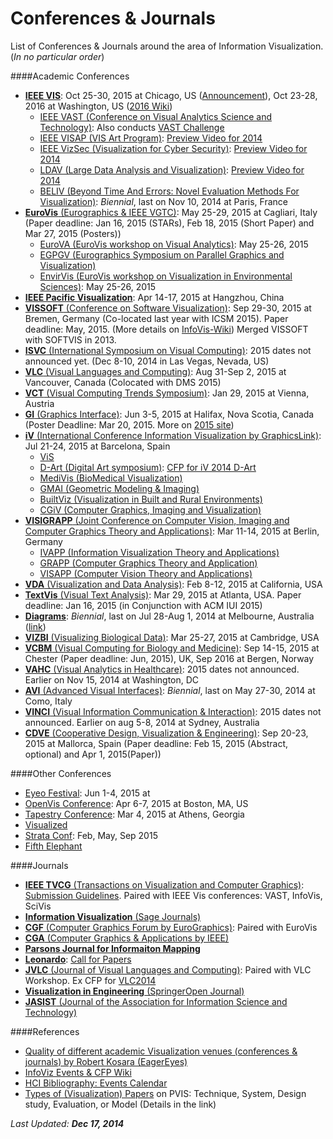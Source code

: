 Conferences & Journals
======================

List of Conferences & Journals around the area of Information Visualization. (_In no particular order_)

####Academic Conferences

* [**IEEE VIS**](http://ieeevis.org/): Oct 25-30, 2015 at Chicago, US ([Announcement](https://www.ieee.org/conferences_events/conferences/conferencedetails/index.html?Conf_ID=33645)), Oct 23-28, 2016 at Washington, US ([2016 Wiki](http://www.infovis-wiki.net/index.php?title=VIS_2016))
  * [IEEE VAST (Conference on Visual Analytics Science and Technology)](http://ieeevis.org/): Also conducts [VAST Challenge](http://ieeevis.org/year/2014/info/call-participation/vast-challenge)
  * [IEEE VISAP (VIS Art Program)](http://visap.uic.edu/): [Preview Video for 2014](http://ieeevis.org/year/2014/info/overview-amp-topics/visap-preview)
  * [IEEE VizSec (Visualization for Cyber Security)](http://www.vizsec.org/): [Preview Video for 2014](http://ieeevis.org/year/2014/info/overview-amp-topics/vizsec-preview)
  * [LDAV (Large Data Analysis and Visualization)](http://www.ldav.org/): [Preview Video for 2014](http://ieeevis.org/year/2014/info/overview-amp-topics/ldav-preview)
  * [BELIV (Beyond Time And Errors: Novel Evaluation Methods For Visualization)](http://beliv.cs.univie.ac.at/): _Biennial_, last on Nov 10, 2014 at Paris, France
* [**EuroVis** (Eurographics & IEEE VGTC)](http://www.eurovis2015.it/): May 25-29, 2015 at Cagliari, Italy (Paper deadline: Jan 16, 2015 (STARs), Feb 18, 2015 (Short Paper) and Mar 27, 2015 (Posters))
  * [EuroVA (EuroVis workshop on Visual Analytics)](http://www.eurovis2015.it/for-attendees/co-events): May 25-26, 2015
  * [EGPGV (Eurographics Symposium on Parallel Graphics and Visualization)](http://egpgv.org/egpgv2015/)
  * [EnvirVis (EuroVis workshop on Visualization in Environmental Sciences)](http://www.informatik.uni-leipzig.de/bsv/envirvis2015/): May 25-26, 2015
* [**IEEE Pacific Visualization**](http://www.pvis.org/): Apr 14-17, 2015 at Hangzhou, China
* [**VISSOFT** (Conference on Software Visualization)](http://vissoft.iro.umontreal.ca/): Sep 29-30, 2015 at Bremen, Germany (Co-located last year with ICSM 2015). Paper deadline: May, 2015. (More details on [InfoVis-Wiki](http://www.infovis-wiki.net/index.php?title=VISSOFT_2015)) Merged VISSOFT with SOFTVIS in 2013.
* [**ISVC** (International Symposium on Visual Computing)](http://www.isvc.net/): 2015 dates not announced yet. (Dec 8-10, 2014 in Las Vegas, Nevada, US)
* [**VLC** (Visual Languages and Computing)](http://www.ksi.edu/seke/dms15.html): Aug 31-Sep 2, 2015 at Vancouver, Canada (Colocated with DMS 2015)
* [**VCT** (Visual Computing Trends Symposium)](http://www.vrvis.at/about/events/vct/): Jan 29, 2015 at Vienna, Austria
* [**GI** (Graphics Interface)](http://www.graphicsinterface.org/): Jun 3-5, 2015 at Halifax, Nova Scotia, Canada (Poster Deadline: Mar 20, 2015. More on [2015 site](http://www.graphicsinterface.org/2015/))
* [**iV** (International Conference Information Visualization by GraphicsLink)](http://www.graphicslink.co.uk/IV2015/): Jul 21-24, 2015 at Barcelona, Spain
  * [ViS](http://www.graphicslink.co.uk/vis2014/)
  * [D-Art (Digital Art symposium)](http://www.graphicslink.co.uk/IV2014/DART.htm): [CFP for iV 2014 D-Art](http://www.graphicslink.co.uk/IV2014/DART.htm)
  * [MediVis (BioMedical Visualization)](http://www.graphicslink.co.uk/MediVis2015/)
  * [GMAI (Geometric Modeling & Imaging)](http://www.graphicslink.co.uk/GMAI2015/)
  * [BuiltViz (Visualization in Built and Rural Environments)](http://www.graphicslink.co.uk/BuiltViz2015/)
  * [CGiV (Computer Graphics, Imaging and Visualization)](http://www.graphicslink.co.uk/cgiv2014/)
* [**VISIGRAPP** (Joint Conference on Computer Vision, Imaging and Computer Graphics Theory and Applications)](http://www.visigrapp.org/): Mar 11-14, 2015 at Berlin, Germany
  * [IVAPP (Information Visualization Theory and Applications)](http://www.ivapp.visigrapp.org/)
  * [GRAPP (Computer Graphics Theory and Application)](http://www.grapp.visigrapp.org/)
  * [VISAPP (Computer Vision Theory and Applications)](http://www.visapp.visigrapp.org/)
* [**VDA** (Visualization and Data Analysis)](http://vda-conference.org/): Feb 8-12, 2015 at California, USA
* [**TextVis** (Visual Text Analysis)](http://www.textvis.org/): Mar 29, 2015 at Atlanta, USA. Paper deadline: Jan 16, 2015 (in Conjunction with ACM IUI 2015)
* [**Diagrams**](http://www.diagrams-conference.org/): _Biennial_, last on Jul 28-Aug 1, 2014 at Melbourne, Australia ([link](http://www.diagrams-conference.org/2014/))
* [**VIZBI** (Visualizing Biological Data)](http://vizbi.org/): Mar 25-27, 2015 at Cambridge, USA
* [**VCBM** (Visual Computing for Biology and Medicine)](http://www.vcbm.org/): Sep 14-15, 2015 at Chester (Paper deadline: Jun, 2015), UK, Sep 2016 at Bergen, Norway
* [**VAHC** (Visual Analytics in Healthcare)](http://www.visualanalyticshealthcare.org/): 2015 dates not announced. Earlier on Nov 15, 2014 at Washington, DC
* [**AVI** (Advanced Visual Interfaces)](http://hoc12.elet.polimi.it/avi2014/): _Biennial_, last on May 27-30, 2014 at Como, Italy
* [**VINCI** (Visual Information Communication & Interaction)](http://vinci-conf.org/): 2015 dates not announced. Earlier on aug 5-8, 2014 at Sydney, Australia
* [**CDVE** (Cooperative Design, Visualization & Engineering)](http://www.cdve.org/): Sep 20-23, 2015 at Mallorca, Spain (Paper deadline: Feb 15, 2015 (Abstract, optional) and Apr 1, 2015(Paper))

####Other Conferences

* [Eyeo Festival](http://eyeofestival.com/): Jun 1-4, 2015 at
* [OpenVis Conference](http://openvisconf.com/): Apr 6-7, 2015 at Boston, MA, US
* [Tapestry Conference](http://www.tapestryconference.com/): Mar 4, 2015 at Athens, Georgia
* [Visualized](http://visualized.com)
* [Strata Conf](http://strataconf.com/): Feb, May, Sep 2015
* [Fifth Elephant](https://fifthelephant.in/2014/)

####Journals

* [**IEEE TVCG** (Transactions on Visualization and Computer Graphics)](http://www.computer.org/portal/web/tvcg): [Submission Guidelines](http://www.computer.org/portal/web/tvcg/author). Paired with IEEE Vis conferences: VAST, InfoVis, SciVis
* [**Information Visualization** (Sage Journals)](http://ivi.sagepub.com/)
* [**CGF** (Computer Graphics Forum by EuroGraphics)](https://www.eg.org/index.php/publications/computer-graphics-forum): Paired with EuroVis
* [**CGA** (Computer Graphics & Applications by IEEE)](http://www.computer.org/portal/web/computingnow/cga)
* [**Parsons Journal for Informaiton Mapping**](http://pjim.newschool.edu/)
* [**Leonardo**](http://www.leonardo.info/leoinfo.html): [Call for Papers](http://www.leonardo.info/isast/journal/call.html)
* [**JVLC** (Journal of Visual Languages and Computing)](http://ees.elsevier.com/jvlc/): Paired with VLC Workshop. Ex CFP for [VLC2014](http://www.ksi.edu/seke/vlc14cfp.html)
* [**Visualization in Engineering** (SpringerOpen Journal)](http://www.viejournal.com/)
* [**JASIST** (Journal of the Association for Information Science and Technology)](https://www.asis.org/jasist.html)

####References
* [Quality of different academic Visualization venues (conferences & journals) by Robert Kosara (EagerEyes)](https://eagereyes.org/blog/2013/a-guide-to-the-quality-of-different-visualization-venues)
* [InfoViz Events & CFP Wiki](http://www.infovis-wiki.net/index.php?title=Main_Page)
* [HCI Bibliography: Events Calendar](http://hcibib.org/events.html)
* [Types of (Visualization) Papers](http://www.cad.zju.edu.cn/home/pvis2015/submissions_papers.html#PaperTypes) on PVIS: Technique, System, Design study, Evaluation, or Model (Details in the link)

_Last Updated: **Dec 17, 2014**_